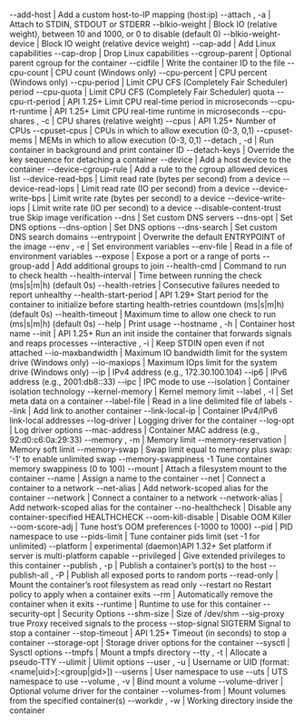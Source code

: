 #

--add-host | Add a custom host-to-IP mapping (host:ip)
--attach , -a | Attach to STDIN, STDOUT or STDERR
--blkio-weight | Block IO (relative weight), between 10 and 1000, or 0 to disable (default 0)
--blkio-weight-device | Block IO weight (relative device weight)
--cap-add | Add Linux capabilities
--cap-drop | Drop Linux capabilities
--cgroup-parent | Optional parent cgroup for the container
--cidfile | Write the container ID to the file
--cpu-count | CPU count (Windows only)
--cpu-percent | CPU percent (Windows only)
--cpu-period | Limit CPU CFS (Completely Fair Scheduler) period
--cpu-quota | Limit CPU CFS (Completely Fair Scheduler) quota
--cpu-rt-period | API 1.25+
Limit CPU real-time period in microseconds
--cpu-rt-runtime | API 1.25+
Limit CPU real-time runtime in microseconds
--cpu-shares , -c | CPU shares (relative weight)
--cpus | API 1.25+
Number of CPUs
--cpuset-cpus | CPUs in which to allow execution (0-3, 0,1)
--cpuset-mems | MEMs in which to allow execution (0-3, 0,1)
--detach , -d | Run container in background and print container ID
--detach-keys | Override the key sequence for detaching a container
--device | Add a host device to the container
--device-cgroup-rule | Add a rule to the cgroup allowed devices list
--device-read-bps | Limit read rate (bytes per second) from a device
--device-read-iops | Limit read rate (IO per second) from a device
--device-write-bps | Limit write rate (bytes per second) to a device
--device-write-iops | Limit write rate (IO per second) to a device
--disable-content-trust	true	Skip image verification
--dns | Set custom DNS servers
--dns-opt | Set DNS options
--dns-option | Set DNS options
--dns-search | Set custom DNS search domains
--entrypoint | Overwrite the default ENTRYPOINT of the image
--env , -e | Set environment variables
--env-file | Read in a file of environment variables
--expose | Expose a port or a range of ports
--group-add | Add additional groups to join
--health-cmd | Command to run to check health
--health-interval | Time between running the check (ms|s|m|h) (default 0s)
--health-retries | Consecutive failures needed to report unhealthy
--health-start-period | API 1.29+
Start period for the container to initialize before starting health-retries countdown (ms|s|m|h) (default 0s)
--health-timeout | Maximum time to allow one check to run (ms|s|m|h) (default 0s)
--help | Print usage
--hostname , -h | Container host name
--init | API 1.25+
Run an init inside the container that forwards signals and reaps processes
--interactive , -i | Keep STDIN open even if not attached
--io-maxbandwidth | Maximum IO bandwidth limit for the system drive (Windows only)
--io-maxiops | Maximum IOps limit for the system drive (Windows only)
--ip | IPv4 address (e.g., 172.30.100.104)
--ip6 | IPv6 address (e.g., 2001:db8::33)
--ipc | IPC mode to use
--isolation | Container isolation technology
--kernel-memory | Kernel memory limit
--label , -l | Set meta data on a container
--label-file | Read in a line delimited file of labels
--link | Add link to another container
--link-local-ip | Container IPv4/IPv6 link-local addresses
--log-driver | Logging driver for the container
--log-opt | Log driver options
--mac-address | Container MAC address (e.g., 92:d0:c6:0a:29:33)
--memory , -m | Memory limit
--memory-reservation | Memory soft limit
--memory-swap | Swap limit equal to memory plus swap: ‘-1’ to enable unlimited swap
--memory-swappiness	-1	Tune container memory swappiness (0 to 100)
--mount | Attach a filesystem mount to the container
--name | Assign a name to the container
--net | Connect a container to a network
--net-alias | Add network-scoped alias for the container
--network | Connect a container to a network
--network-alias | Add network-scoped alias for the container
--no-healthcheck | Disable any container-specified HEALTHCHECK
--oom-kill-disable | Disable OOM Killer
--oom-score-adj | Tune host’s OOM preferences (-1000 to 1000)
--pid | PID namespace to use
--pids-limit | Tune container pids limit (set -1 for unlimited)
--platform | experimental (daemon)API 1.32+
Set platform if server is multi-platform capable
--privileged | Give extended privileges to this container
--publish , -p | Publish a container’s port(s) to the host
--publish-all , -P | Publish all exposed ports to random ports
--read-only | Mount the container’s root filesystem as read only
--restart	no	Restart policy to apply when a container exits
--rm | Automatically remove the container when it exits
--runtime | Runtime to use for this container
--security-opt | Security Options
--shm-size | Size of /dev/shm
--sig-proxy	true	Proxy received signals to the process
--stop-signal	SIGTERM	Signal to stop a container
--stop-timeout | API 1.25+
Timeout (in seconds) to stop a container
--storage-opt | Storage driver options for the container
--sysctl | Sysctl options
--tmpfs | Mount a tmpfs directory
--tty , -t | Allocate a pseudo-TTY
--ulimit | Ulimit options
--user , -u | Username or UID (format: <name|uid>[:<group|gid>])
--userns | User namespace to use
--uts | UTS namespace to use
--volume , -v | Bind mount a volume
--volume-driver | Optional volume driver for the container
--volumes-from | Mount volumes from the specified container(s)
--workdir , -w | Working directory inside the container